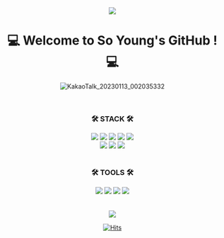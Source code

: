 <div align="center">
  <img src="https://capsule-render.vercel.app/api?type=wave&color=3b91bf&height=200&section=header&fontSize=90" />
  
  <h1> 💻 Welcome to So Young's GitHub ! 💻 </h1>
  
<!--   
  <img src="https://capsule-render.vercel.app/api?type=wave&color=327fa8&height=300&section=header&text=capsule%20render&fontSize=90" /> -->
  
![KakaoTalk_20230113_002035332](https://user-images.githubusercontent.com/109199214/212106882-9ed9e124-cd5e-4f6a-91ca-c17047ffd934.png)

  <br />
  
  <h3> 🛠 STACK 🛠 </h3>

<img src="https://img.shields.io/badge/Java-007396?style=flat-square&logo=Java&logoColor=white"/>
<img src="https://img.shields.io/badge/Spring Boot-6DB33F?style=flat-square&logo=SpringBoot&logoColor=white"/>
<img src="https://img.shields.io/badge/JavaScript-F7DF1E?style=flat-square&logo=JavaScript&logoColor=black"/>
<img src="https://img.shields.io/badge/React-61DAFB?style=flat-square&logo=React&logoColor=black"/>
<img src="https://img.shields.io/badge/CSS3-1572B6?style=flat-square&logo=CSS3&logoColor=white"/>
  <br />
<img src="https://img.shields.io/badge/MySql-4479A1?style=flat-square&logo=MySql&logoColor=white"/>
<img src="https://img.shields.io/badge/Amazon EC2-FF9900?style=flat-square&logo=Amazon EC2&logoColor=white"/>
<img src="https://img.shields.io/badge/Amazon S3-569A31?style=flat-square&logo=Amazon S3&logoColor=white"/>
  <br />
  <br />
<h3> 🛠 TOOLS 🛠 </h3>
<img src="https://img.shields.io/badge/GitHub-181717?style=flat-square&logo=GitHub&logoColor=white"/>
<img src="https://img.shields.io/badge/IntelliJ IDEA-000000?style=flat-square&logo=IntelliJ IDEA&logoColor=white"/>
<img src="https://img.shields.io/badge/Visual Studio Code-007ACC?style=flat-square&logo=Visual Studio Code&logoColor=white"/>
<img src="https://img.shields.io/badge/Postman-FF6C37?style=flat-square&logo=Postman&logoColor=white"/>
  <br />
  <br />
  <br />
<a href="https://wiken.io/b/8577">
  <img src="https://img.shields.io/badge/wiken-7231cc?style=flat-square&logo=Velog&logoColor=white"/>
</a>
  <br />
  
[![Hits](https://hits.seeyoufarm.com/api/count/incr/badge.svg?url=https%3A%2F%2Fgithub.com%2Ftooffuu%2Fhit-counter&count_bg=%238BCF57&title_bg=%23555555&icon=&icon_color=%23C10000&title=hits&edge_flat=true)](https://hits.seeyoufarm.com)
  <br />
  <br />
</div>
